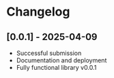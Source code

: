 # Changelog
## [0.0.1] - 2025-04-09
- Successful submission
- Documentation and deployment
- Fully functional library v0.0.1

